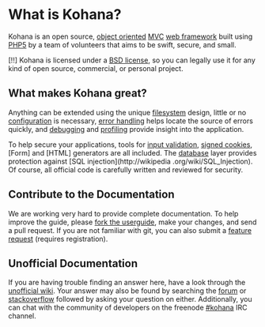 # What is Kohana?

Kohana is an open source, [object oriented](http://wikipedia.org/wiki/Object-Oriented_Programming) [MVC](http://wikipedia.org/wiki/Model–View–Controller "Model View Controller") [web framework](http://wikipedia.org/wiki/Web_Framework) built using [PHP5](http://php.net/manual/intro-whatis "PHP Hypertext Preprocessor") by a team of volunteers that aims to be swift, secure, and small.

[!!] Kohana is licensed under a [BSD license](http://kohanaframework.org/license), so you can legally use it for any kind of open source, commercial, or personal project.

## What makes Kohana great?

Anything can be extended using the unique [filesystem](files) design, little or no [configuration](config) is
necessary, [error handling](errors) helps locate the source of errors quickly, and [debugging](debugging) and [profiling](profiling) provide insight into the application.

To help secure your applications, tools for [input validation](security/validation),
[signed cookies](security/cookies), [Form] and [HTML] generators are all included. The
 [database](security/database) layer provides protection against [SQL injection](http://wikipedia
 .org/wiki/SQL_Injection). Of course, all official code is carefully written and reviewed for security.

## Contribute to the Documentation

We are working very hard to provide complete documentation. To help improve the guide, please [fork the userguide](http://github.com/kohana/userguide), make your changes, and send a pull request. If you are not familiar with git, you can also submit a [feature request](http://dev.kohanaframework.org/projects/kohana3/issues) (requires registration).

## Unofficial Documentation

If you are having trouble finding an answer here, have a look through the [unofficial wiki](http://kerkness.ca/wiki/doku.php). Your answer may also be found by searching the [forum](http://forum.kohanaphp.com/) or [stackoverflow](http://stackoverflow.com/questions/tagged/kohana) followed by asking your question on either.  Additionally, you can chat with the community of developers on the freenode [#kohana](irc://irc.freenode.net/kohana) IRC channel.  